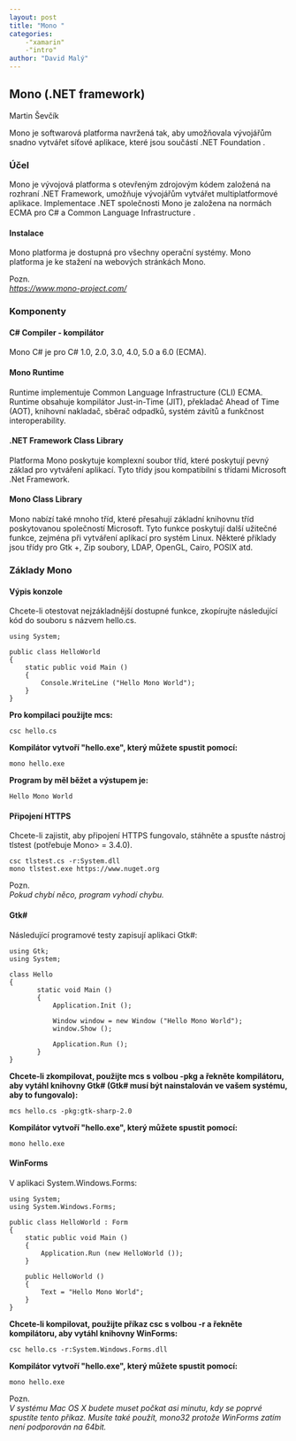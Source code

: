 ```yaml
---
layout: post
title: "Mono "
categories:
    -"xamarin"
    -"intro"
author: "David Malý"
--- 
```



##   Mono (.NET framework)


Martin Ševčík



Mono je softwarová platforma navržená tak, aby umožňovala vývojářům snadno vytvářet síťové aplikace, které jsou součástí .NET Foundation .


### Účel


Mono je vývojová platforma s otevřeným zdrojovým kódem založená na rozhraní .NET Framework, umožňuje vývojářům vytvářet multiplatformové aplikace. Implementace .NET společnosti Mono je založena na normách ECMA pro C# a Common Language Infrastructure .


#### Instalace


Mono platforma je dostupná pro všechny operační systémy. Mono platforma je ke stažení na webových stránkách Mono.



Pozn.<br>    *https://www.mono-project.com/*


### Komponenty

#### C# Compiler - kompilátor 


Mono C# je pro C# 1.0, 2.0, 3.0, 4.0, 5.0 a 6.0 (ECMA).


#### Mono Runtime 


Runtime implementuje Common Language Infrastructure (CLI) ECMA. Runtime obsahuje kompilátor Just-in-Time (JIT), překladač Ahead of Time (AOT), knihovní nakladač, sběrač odpadků, systém závitů a funkčnost interoperability.


#### .NET Framework Class Library


Platforma Mono poskytuje komplexní soubor tříd, které poskytují pevný základ pro vytváření aplikací. Tyto třídy jsou kompatibilní s třídami Microsoft .Net Framework.


#### Mono Class Library


Mono nabízí také mnoho tříd, které přesahují základní knihovnu tříd poskytovanou společností Microsoft. Tyto funkce poskytují další užitečné funkce, zejména při vytváření aplikací pro systém Linux. Některé příklady jsou třídy pro Gtk +, Zip soubory, LDAP, OpenGL, Cairo, POSIX atd.


### Základy Mono

#### Výpis konzole


Chcete-li otestovat nejzákladnější dostupné funkce, zkopírujte následující kód do souboru s názvem hello.cs.


```
using System;

public class HelloWorld
{
    static public void Main ()
    {
        Console.WriteLine ("Hello Mono World");
    }
}
```
**Pro kompilaci použijte mcs:**
```
csc hello.cs
```
**Kompilátor vytvoří "hello.exe", který můžete spustit pomocí:**
```
mono hello.exe
```
**Program by měl běžet a výstupem je:**
```
Hello Mono World
```

#### Připojení HTTPS


Chcete-li zajistit, aby připojení HTTPS fungovalo, stáhněte a spusťte nástroj tlstest (potřebuje Mono> = 3.4.0).


```
csc tlstest.cs -r:System.dll
mono tlstest.exe https://www.nuget.org
```


Pozn.<br>    *Pokud chybí něco, program vyhodí chybu.*


#### Gtk#


Následující programové testy zapisují aplikaci Gtk#:


```
using Gtk;
using System;

class Hello
{
       static void Main ()
       {
           Application.Init ();

           Window window = new Window ("Hello Mono World");
           window.Show ();

           Application.Run ();
       }
}
```
**Chcete-li zkompilovat, použijte mcs s volbou -pkg a řekněte kompilátoru, aby vytáhl knihovny Gtk# (Gtk# musí být nainstalován ve vašem systému, aby to fungovalo):**
```
mcs hello.cs -pkg:gtk-sharp-2.0
```
**Kompilátor vytvoří "hello.exe", který můžete spustit pomocí:**
```
mono hello.exe
```

#### WinForms


V aplikaci System.Windows.Forms:


```
using System;
using System.Windows.Forms;

public class HelloWorld : Form
{
    static public void Main ()
    {
        Application.Run (new HelloWorld ());
    }

    public HelloWorld ()
    {
        Text = "Hello Mono World";
    }
}
```
**Chcete-li kompilovat, použijte příkaz csc s volbou -r a řekněte kompilátoru, aby vytáhl knihovny WinForms:**
```
csc hello.cs -r:System.Windows.Forms.dll
```
**Kompilátor vytvoří "hello.exe", který můžete spustit pomocí:**
```
mono hello.exe
```


Pozn.<br>    *V systému Mac OS X budete muset počkat asi minutu, kdy se poprvé spustíte tento příkaz. Musíte také použít, mono32 protože WinForms zatím není podporován na 64bit.*

